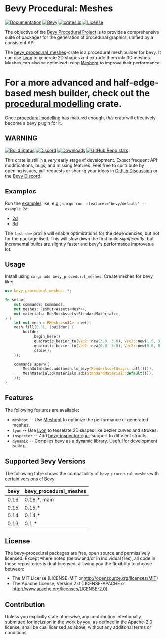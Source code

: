 # Bevy Procedural: Meshes

[![Documentation](https://docs.rs/bevy_procedural_meshes/badge.svg)](https://docs.rs/bevy_procedural_meshes)
[![Bevy](https://img.shields.io/badge/Bevy%20tracking-released%20version-lightblue)](https://bevyengine.org/learn/quick-start/plugin-development/#main-branch-tracking)
[![crates.io](https://img.shields.io/crates/v/bevy_procedural_meshes)](https://crates.io/crates/bevy_procedural_meshes)
[![License](https://img.shields.io/crates/l/bevy_procedural_meshes)](https://bevyengine.org/learn/quick-start/plugin-development/#licensing)

The objective of the [Bevy Procedural Project](https://bevy-procedural.org) is to provide a comprehensive suite of packages for the generation of procedural graphics, unified by a consistent API.

The [bevy_procedural_meshes](https://bevy-procedural.org/meshes)-crate is a procedural mesh builder for bevy. It can use [Lyon](https://github.com/nical/lyon) to generate 2D shapes and extrude them into 3D meshes. Meshes can also be optimized using [Meshopt](https://github.com/gwihlidal/meshopt-rs) to improve their performance.

# For a more advanced and half-edge-based mesh builder, check out the [procedural modelling](https://github.com/bevy-procedural/modelling) crate.

Once [procedural modelling](https://github.com/bevy-procedural/modelling) has matured enough, _this_ crate will effectively become a bevy plugin for it.

## WARNING

[![Build Status](https://github.com/bevy-procedural/meshes/actions/workflows/rust.yml/badge.svg)](https://github.com/bevy-procedural/meshes/actions)
[![Discord](https://img.shields.io/discord/691052431525675048.svg?label=&logo=discord&logoColor=ffffff&color=7389D8&labelColor=6A7EC2)](https://discord.gg/bevy)
[![Downloads](https://img.shields.io/crates/d/bevy_procedural_meshes)](https://crates.io/crates/bevy_procedural_meshes)
[![GitHub Repo stars](https://img.shields.io/github/stars/bevy-procedural/meshes)](https://github.com/bevy-procedural/meshes)

This crate is still in a _very_ early stage of development. Expect frequent API modifications, bugs, and missing features. Feel free to contribute by opening issues, pull requests or sharing your ideas in [Github Discussion](https://github.com/bevy-procedural/meshes/discussions) or the [Bevy Discord](https://discord.gg/bevy).

## Examples

Run the [examples](https://github.com/bevy-procedural/meshes/tree/main/examples) like, e.g., `cargo run --features="bevy/default" --example 2d`:

-   [2d](https://github.com/bevy-procedural/meshes/blob/main/examples/2d.rs)
-   [3d](https://github.com/bevy-procedural/meshes/blob/main/examples/3d.rs)

The `fast-dev` profile will enable optimizations for the dependencies, but not for the package itself. This will slow down the first build _significantly_, but incremental builds are slightly faster and bevy's performance improves a lot.

## Usage

Install using `cargo add bevy_procedural_meshes`. Create meshes for bevy like:

```rs
use bevy_procedural_meshes::*;

fn setup(
    mut commands: Commands,
    mut meshes: ResMut<Assets<Mesh>>,
    mut materials: ResMut<Assets<StandardMaterial>>,
) {
    let mut mesh = PMesh::<u32>::new();
    mesh.fill(0.01, |builder| {
        builder
            .begin_here()
            .quadratic_bezier_to(Vec2::new(3.0, 3.0), Vec2::new(1.5, 3.0))
            .quadratic_bezier_to(Vec2::new(0.0, 3.0), Vec2::new(0.0, 0.0))
            .close();
    });

    commands.spawn((
        Mesh3d(meshes.add(mesh.to_bevy(RenderAssetUsages::all()))),
        MeshMaterial3d(materials.add(StandardMaterial::default())),
    ));
}
```

## Features

The following features are available:

-   `meshopt` -- Use [Meshopt](https://github.com/gwihlidal/meshopt-rs) to optimize the performance of generated meshes.
-   `lyon` -- Use [Lyon](https://github.com/nical/lyon) to tesselate 2D shapes like bezier curves and strokes.
-   `inspector` -- Add [bevy-inspector-egui](https://github.com/jakobhellermann/bevy-inspector-egui)-support to different structs.
-   `dynamic` -- Compiles bevy as a dynamic library. Useful for development builds.

## Supported Bevy Versions

The following table shows the compatibility of `bevy_procedural_meshes` with certain versions of Bevy:

| bevy | bevy_procedural_meshes |
| ---- | ---------------------- |
| 0.16 | 0.16.\*, main          |
| 0.15 | 0.15.\*                |
| 0.14 | 0.14.\*                |
| 0.13 | 0.1.\*                 |

## License

The bevy-procedural packages are free, open source and permissively licensed. Except where noted (below and/or in individual files), all code in these repositories is dual-licensed, allowing you the flexibility to choose between:

-   The MIT License (LICENSE-MIT or http://opensource.org/licenses/MIT)
-   The Apache License, Version 2.0 (LICENSE-APACHE or http://www.apache.org/licenses/LICENSE-2.0).

## Contribution

Unless you explicitly state otherwise, any contribution intentionally submitted for inclusion in the work by you, as defined in the Apache-2.0 license, shall be dual licensed as above, without any additional terms or conditions.
